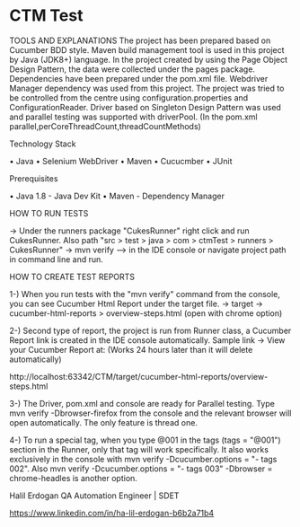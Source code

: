 # CTM Test

TOOLS AND EXPLANATIONS
The project has been prepared based on Cucumber BDD style.
Maven build management tool is used in this project by Java (JDK8+) language.
In the project created by using the Page Object Design Pattern, the data were collected under the pages package.
Dependencies have been prepared under the pom.xml file. Webdriver Manager dependency was used from this project.
The project was tried to be controlled from the centre using configuration.properties and ConfigurationReader.
Driver based on Singleton Design Pattern was used and parallel testing was supported with driverPool. (In the pom.xml parallel,perCoreThreadCount,threadCountMethods)

Technology Stack

•	Java
•	Selenium WebDriver
•	Maven
•	Cucucmber
•	JUnit

Prerequisites

•	Java 1.8 - Java Dev Kit
•	Maven - Dependency Manager


HOW TO RUN TESTS

-> Under the runners package "CukesRunner" right click and run CukesRunner. 
Also path "src > test > java > com > ctmTest > runners > CukesRunner"
-> mvn verify --> in the IDE console or navigate project path in command line and run.

HOW TO CREATE TEST REPORTS

1-) When you run tests with the "mvn verify" command from the console, you can see Cucumber Html Report under the target file.
-> target -> cucumber-html-reports > overview-steps.html (open with chrome option)

2-) Second type of report, the project is run from Runner class, a Cucumber Report link is created in the IDE console automatically.
Sample link -> View your Cucumber Report at: (Works 24 hours later than it will delete automatically)

http://localhost:63342/CTM/target/cucumber-html-reports/overview-steps.html


3-) The Driver, pom.xml and console are ready for Parallel testing. Type mvn verify -Dbrowser-firefox from the console and the relevant browser will open automatically. 
The only feature is thread one.

4-) To run a special tag, when you type @001 in the tags (tags = "@001") section in the Runner, only that tag will work specifically. 
It also works exclusively in the console with mvn verify -Dcucumber.options = "- tags 002". 
Also mvn verify -Dcucumber.options = "- tags 003" -Dbrowser = chrome-headles is another option.

Halil Erdogan
QA Automation Engineer | SDET

https://www.linkedin.com/in/ha-lil-erdogan-b6b2a71b4

